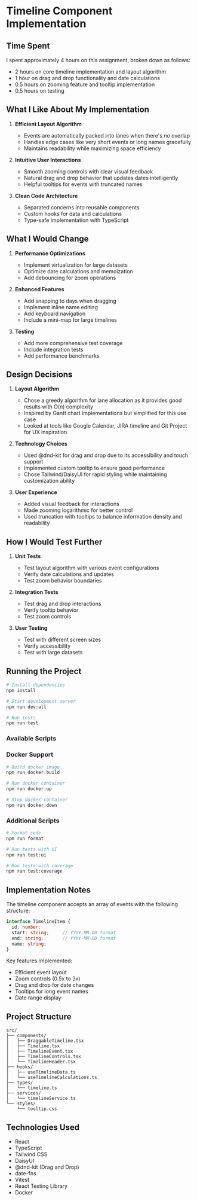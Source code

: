 # Timeline Component Implementation

## Time Spent
I spent approximately 4 hours on this assignment, broken down as follows:
- 2 hours on core timeline implementation and layout algorithm
- 1 hour on drag and drop functionality and date calculations
- 0.5 hours on zooming feature and tooltip implementation
- 0.5 hours on testing

## What I Like About My Implementation
1. **Efficient Layout Algorithm**
    - Events are automatically packed into lanes when there's no overlap
    - Handles edge cases like very short events or long names gracefully
    - Maintains readability while maximizing space efficiency

2. **Intuitive User Interactions**
    - Smooth zooming controls with clear visual feedback
    - Natural drag and drop behavior that updates dates intelligently
    - Helpful tooltips for events with truncated names

3. **Clean Code Architecture**
    - Separated concerns into reusable components
    - Custom hooks for data and calculations
    - Type-safe implementation with TypeScript

## What I Would Change
1. **Performance Optimizations**
    - Implement virtualization for large datasets
    - Optimize date calculations and memoization
    - Add debouncing for zoom operations

2. **Enhanced Features**
    - Add snapping to days when dragging
    - Implement inline name editing
    - Add keyboard navigation
    - Include a mini-map for large timelines

3. **Testing**
    - Add more comprehensive test coverage
    - Include integration tests
    - Add performance benchmarks

## Design Decisions
1. **Layout Algorithm**
    - Chose a greedy algorithm for lane allocation as it provides good results with O(n) complexity
    - Inspired by Gantt chart implementations but simplified for this use case
    - Looked at tools like Google Calendar, JIRA timeline and Git Project for UX inspiration

2. **Technology Choices**
    - Used @dnd-kit for drag and drop due to its accessibility and touch support
    - Implemented custom tooltip to ensure good performance
    - Chose Tailwind/DaisyUI for rapid styling while maintaining customization ability

3. **User Experience**
    - Added visual feedback for interactions
    - Made zooming logarithmic for better control
    - Used truncation with tooltips to balance information density and readability

## How I Would Test Further
1. **Unit Tests**
    - Test layout algorithm with various event configurations
    - Verify date calculations and updates
    - Test zoom behavior boundaries

2. **Integration Tests**
    - Test drag and drop interactions
    - Verify tooltip behavior
    - Test zoom controls

3. **User Testing**
    - Test with different screen sizes
    - Verify accessibility
    - Test with large datasets

## Running the Project

```bash
# Install dependencies
npm install

# Start development server
npm run dev:all

# Run tests
npm run test
```

### Available Scripts

### Docker Support

```bash
# Build docker image
npm run docker:build

# Run docker container
npm run docker:up

# Stop docker container
npm run docker:down
```

### Additional Scripts
```bash
# Format code
npm run format

# Run tests with UI
npm run test:ui

# Run tests with coverage
npm run test:coverage
```

## Implementation Notes
The timeline component accepts an array of events with the following structure:
```typescript
interface TimelineItem {
  id: number;
  start: string;     // YYYY-MM-DD format
  end: string;       // YYYY-MM-DD format
  name: string;
}
```

Key features implemented:
- Efficient event layout
- Zoom controls (0.5x to 3x)
- Drag and drop for date changes
- Tooltips for long event names
- Date range display

## Project Structure
```
src/
├── components/
│   ├── DraggableTimeline.tsx
│   ├── Timeline.tsx
│   ├── TimelineEvent.tsx
│   ├── TimelineControls.tsx
│   └── TimelineHeader.tsx
├── hooks/
│   ├── useTimelineData.ts
│   └── useTimelineCalculations.ts
├── types/
│   └── timeline.ts
├── services/
│   └── timelineService.ts
└── styles/
    └── tooltip.css
```

## Technologies Used
- React
- TypeScript
- Tailwind CSS
- DaisyUI
- @dnd-kit (Drag and Drop)
- date-fns
- Vitest
- React Testing Library
- Docker
